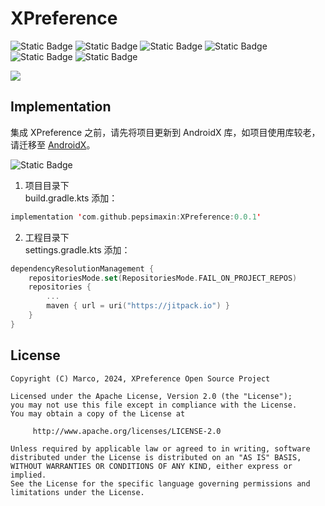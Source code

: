 # XPreference

![Static Badge](https://img.shields.io/badge/platform-android-green)
![Static Badge](https://img.shields.io/badge/author-marco-blue)
![Static Badge](https://img.shields.io/badge/language-java-red)
![Static Badge](https://img.shields.io/badge/compileSdkVersion-34-yellow)
![Static Badge](https://img.shields.io/badge/minSdkVersion-24-yellow)
![Static Badge](https://img.shields.io/badge/license-Apache--2.0-red)

![](https://s21.ax1x.com/2024/07/29/pkL1sQH.png)

## Implementation

集成 XPreference 之前，请先将项目更新到 AndroidX 库，如项目使用库较老，请迁移至 [AndroidX](https://developer.android.google.cn/jetpack/androidx/migrate?hl=zh-cn)。

![Static Badge](https://img.shields.io/badge/jitpack-0.0.1-green)

1. 项目目录下<br>
   build.gradle.kts 添加：

```kts
implementation 'com.github.pepsimaxin:XPreference:0.0.1'
```

2. 工程目录下<br>
   settings.gradle.kts 添加：

```kts
dependencyResolutionManagement {
    repositoriesMode.set(RepositoriesMode.FAIL_ON_PROJECT_REPOS)
    repositories {
        ...
        maven { url = uri("https://jitpack.io") }
    }
}
```

## License

```
Copyright (C) Marco, 2024, XPreference Open Source Project

Licensed under the Apache License, Version 2.0 (the "License");
you may not use this file except in compliance with the License.
You may obtain a copy of the License at

     http://www.apache.org/licenses/LICENSE-2.0

Unless required by applicable law or agreed to in writing, software
distributed under the License is distributed on an "AS IS" BASIS,
WITHOUT WARRANTIES OR CONDITIONS OF ANY KIND, either express or implied.
See the License for the specific language governing permissions and
limitations under the License.
```
